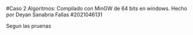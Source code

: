 #Caso 2 Algoritmos:
Compilado con MinGW de 64 bits en windows.
Hecho por Deyan Sanabria Fallas #2021046131

Segun las pruenas

